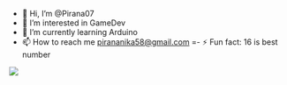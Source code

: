 - 👋 Hi, I’m @Pirana07
- 👀 I’m interested in GameDev
- 🌱 I’m currently learning Arduino
- 📫 How to reach me pirananika58@gmail.com
=- ⚡ Fun fact: 16 is best number
<img allt ="top langs" src="https://github-readme-stats.vercel.app/api/top-langs/?username=Pirana07&hide_progress=true"/>
<!---
Pirana07/Pirana07 is a ✨ special ✨ repository because its `README.md` (this file) appears on your GitHub profile.
You can click the Preview link to take a look at your changes.
--->
